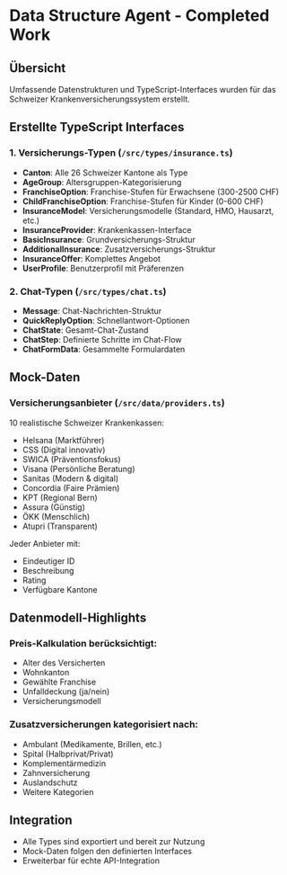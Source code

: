 # Data Structure Agent - Completed Work

## Übersicht
Umfassende Datenstrukturen und TypeScript-Interfaces wurden für das Schweizer Krankenversicherungssystem erstellt.

## Erstellte TypeScript Interfaces

### 1. Versicherungs-Typen (`/src/types/insurance.ts`)
- **Canton**: Alle 26 Schweizer Kantone als Type
- **AgeGroup**: Altersgruppen-Kategorisierung
- **FranchiseOption**: Franchise-Stufen für Erwachsene (300-2500 CHF)
- **ChildFranchiseOption**: Franchise-Stufen für Kinder (0-600 CHF)
- **InsuranceModel**: Versicherungsmodelle (Standard, HMO, Hausarzt, etc.)
- **InsuranceProvider**: Krankenkassen-Interface
- **BasicInsurance**: Grundversicherungs-Struktur
- **AdditionalInsurance**: Zusatzversicherungs-Struktur
- **InsuranceOffer**: Komplettes Angebot
- **UserProfile**: Benutzerprofil mit Präferenzen

### 2. Chat-Typen (`/src/types/chat.ts`)
- **Message**: Chat-Nachrichten-Struktur
- **QuickReplyOption**: Schnellantwort-Optionen
- **ChatState**: Gesamt-Chat-Zustand
- **ChatStep**: Definierte Schritte im Chat-Flow
- **ChatFormData**: Gesammelte Formulardaten

## Mock-Daten

### Versicherungsanbieter (`/src/data/providers.ts`)
10 realistische Schweizer Krankenkassen:
- Helsana (Marktführer)
- CSS (Digital innovativ)
- SWICA (Präventionsfokus)
- Visana (Persönliche Beratung)
- Sanitas (Modern & digital)
- Concordia (Faire Prämien)
- KPT (Regional Bern)
- Assura (Günstig)
- ÖKK (Menschlich)
- Atupri (Transparent)

Jeder Anbieter mit:
- Eindeutiger ID
- Beschreibung
- Rating
- Verfügbare Kantone

## Datenmodell-Highlights

### Preis-Kalkulation berücksichtigt:
- Alter des Versicherten
- Wohnkanton
- Gewählte Franchise
- Unfalldeckung (ja/nein)
- Versicherungsmodell

### Zusatzversicherungen kategorisiert nach:
- Ambulant (Medikamente, Brillen, etc.)
- Spital (Halbprivat/Privat)
- Komplementärmedizin
- Zahnversicherung
- Auslandschutz
- Weitere Kategorien

## Integration
- Alle Types sind exportiert und bereit zur Nutzung
- Mock-Daten folgen den definierten Interfaces
- Erweiterbar für echte API-Integration